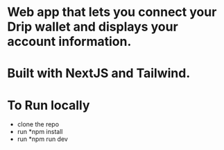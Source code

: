 # Web app that lets you connect your Drip wallet and displays your account information.
# Built with NextJS and Tailwind.

# To Run locally
- clone the repo
- run *npm install
- run *npm run dev
